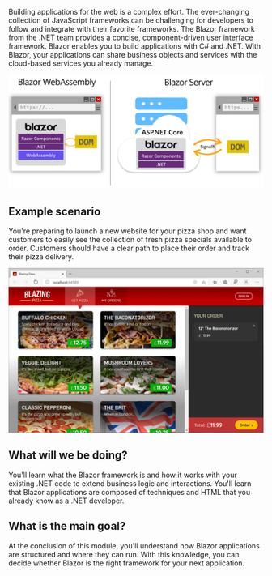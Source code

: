 Building applications for the web is a complex effort. The ever-changing collection of JavaScript frameworks can be challenging for developers to follow and integrate with their favorite frameworks. The Blazor framework from the .NET team provides a concise, component-driven user interface framework. Blazor enables you to build applications with C# and .NET. With Blazor, your applications can share business objects and services with the cloud-based services you already manage.

![Diagram showing sample Blazor Application Architecture.](../media/intro-architecture.jpg)

## Example scenario

You're preparing to launch a new website for your pizza shop and want customers to easily see the collection of fresh pizza specials available to order. Customers should have a clear path to place their order and track their pizza delivery.

![Screenshot of pizza shop website built with Blazor.](../media/pizza-shop.png)

## What will we be doing?

You'll learn what the Blazor framework is and how it works with your existing .NET code to extend business logic and interactions. You'll learn that Blazor applications are composed of techniques and HTML that you already know as a .NET developer.

## What is the main goal?

At the conclusion of this module, you'll understand how Blazor applications are structured and where they can run. With this knowledge, you can decide whether Blazor is the right framework for your next application.
